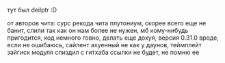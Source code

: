 тут был deilptr :D

от авторов чита: сурс рекода чита плутониум, скорее всего еще не банит, слили так как он нам более не нужен, мб кому-нибудь пригодится, код немного говно, делать еще дохуя, версия 0.31.0 вроде, если не ошибаюсь, сайлент ахуенный не как у даунов, теймплейт зайгиск модуля спиздил с гитхаба ссылки не будет, не помню ее
